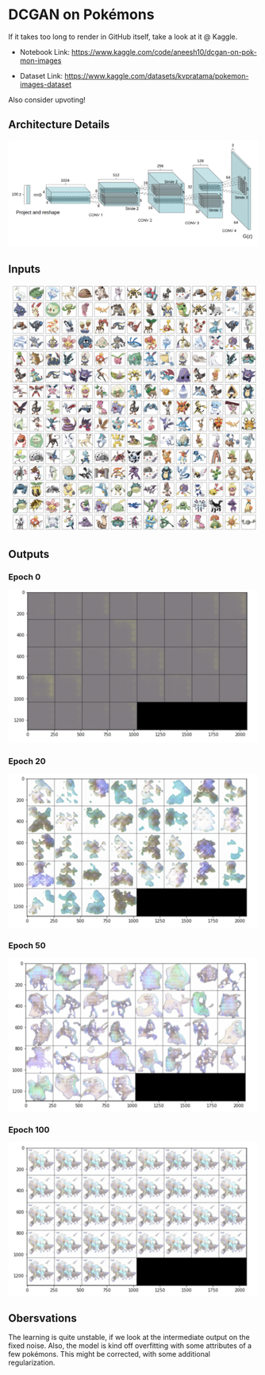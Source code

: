 # DCGAN on Pokémons

If it takes too long to render in GitHub itself, take a look at it @ Kaggle.

- Notebook Link: https://www.kaggle.com/code/aneesh10/dcgan-on-pok-mon-images

- Dataset Link: https://www.kaggle.com/datasets/kvpratama/pokemon-images-dataset

Also consider upvoting!

## Architecture Details

![DCGAN Architecture](./images/dcgan.png)


## Inputs

![Source Images](./images/source-images.png)

## Outputs

### Epoch 0

![Epoch 0 Output](./images/epoch0.png)

### Epoch 20

![Epoch 20 Output](./images/epoch20.png)

### Epoch 50

![Epoch 0 Output](./images/epoch50.png)

### Epoch 100

![Epoch 0 Output](./images/epoch100.png)

## Obersvations

The learning is quite unstable, if we look at the intermediate output on the fixed noise. Also, the model is kind off overfitting with some attributes of a few pokémons. This might be corrected, with some additional regularization. 